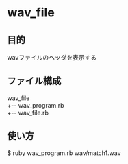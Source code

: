 # wav_file

## 目的
wavファイルのヘッダを表示する

## ファイル構成
wav_file  
+-- wav_program.rb  
+-- wav_file.rb

## 使い方 
 $ ruby wav_program.rb wav/match1.wav
